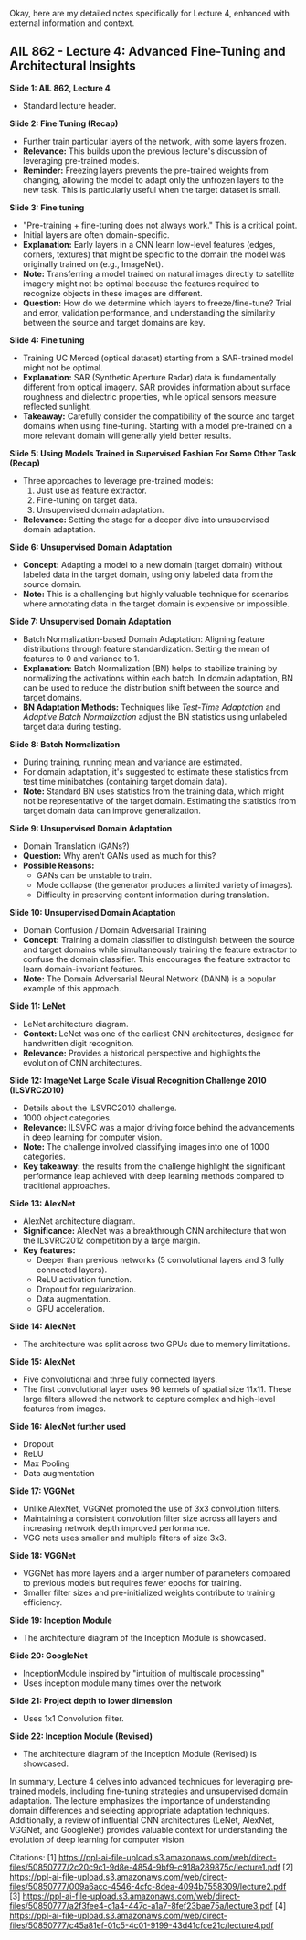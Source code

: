 Okay, here are my detailed notes specifically for Lecture 4, enhanced with external information and context.

## AIL 862 - Lecture 4: Advanced Fine-Tuning and Architectural Insights

**Slide 1: AIL 862, Lecture 4**

*   Standard lecture header.

**Slide 2: Fine Tuning (Recap)**

*   Further train particular layers of the network, with some layers frozen.
*   **Relevance:** This builds upon the previous lecture's discussion of leveraging pre-trained models.
*   **Reminder:** Freezing layers prevents the pre-trained weights from changing, allowing the model to adapt only the unfrozen layers to the new task. This is particularly useful when the target dataset is small.

**Slide 3: Fine tuning**

*   "Pre-training + fine-tuning does not always work." This is a critical point.
*   Initial layers are often domain-specific.
*   **Explanation:** Early layers in a CNN learn low-level features (edges, corners, textures) that might be specific to the domain the model was originally trained on (e.g., ImageNet).
*   **Note:** Transferring a model trained on natural images directly to satellite imagery might not be optimal because the features required to recognize objects in these images are different.
*   **Question:** How do we determine which layers to freeze/fine-tune? Trial and error, validation performance, and understanding the similarity between the source and target domains are key.

**Slide 4: Fine tuning**

*   Training UC Merced (optical dataset) starting from a SAR-trained model might not be optimal.
*   **Explanation:** SAR (Synthetic Aperture Radar) data is fundamentally different from optical imagery. SAR provides information about surface roughness and dielectric properties, while optical sensors measure reflected sunlight.
*   **Takeaway:** Carefully consider the compatibility of the source and target domains when using fine-tuning. Starting with a model pre-trained on a more relevant domain will generally yield better results.

**Slide 5: Using Models Trained in Supervised Fashion For Some Other Task (Recap)**

*   Three approaches to leverage pre-trained models:
    1.  Just use as feature extractor.
    2.  Fine-tuning on target data.
    3.  Unsupervised domain adaptation.
*   **Relevance:** Setting the stage for a deeper dive into unsupervised domain adaptation.

**Slide 6: Unsupervised Domain Adaptation**

*   **Concept:** Adapting a model to a new domain (target domain) without labeled data in the target domain, using only labeled data from the source domain.
*   **Note:** This is a challenging but highly valuable technique for scenarios where annotating data in the target domain is expensive or impossible.

**Slide 7: Unsupervised Domain Adaptation**

*   Batch Normalization-based Domain Adaptation: Aligning feature distributions through feature standardization. Setting the mean of features to 0 and variance to 1.
*   **Explanation:** Batch Normalization (BN) helps to stabilize training by normalizing the activations within each batch. In domain adaptation, BN can be used to reduce the distribution shift between the source and target domains.
*   **BN Adaptation Methods:** Techniques like *Test-Time Adaptation* and *Adaptive Batch Normalization* adjust the BN statistics using unlabeled target data during testing.

**Slide 8: Batch Normalization**

*   During training, running mean and variance are estimated.
*   For domain adaptation, it's suggested to estimate these statistics from test time minibatches (containing target domain data).
*   **Note:** Standard BN uses statistics from the training data, which might not be representative of the target domain. Estimating the statistics from target domain data can improve generalization.

**Slide 9: Unsupervised Domain Adaptation**

*   Domain Translation (GANs?)
*   **Question:** Why aren't GANs used as much for this?
*   **Possible Reasons:**
    *   GANs can be unstable to train.
    *   Mode collapse (the generator produces a limited variety of images).
    *   Difficulty in preserving content information during translation.

**Slide 10: Unsupervised Domain Adaptation**

*   Domain Confusion / Domain Adversarial Training
*   **Concept:** Training a domain classifier to distinguish between the source and target domains while simultaneously training the feature extractor to confuse the domain classifier. This encourages the feature extractor to learn domain-invariant features.
*   **Note:** The Domain Adversarial Neural Network (DANN) is a popular example of this approach.

**Slide 11: LeNet**

*   LeNet architecture diagram.
*   **Context:** LeNet was one of the earliest CNN architectures, designed for handwritten digit recognition.
*   **Relevance:** Provides a historical perspective and highlights the evolution of CNN architectures.

**Slide 12: ImageNet Large Scale Visual Recognition Challenge 2010 (ILSVRC2010)**

*   Details about the ILSVRC2010 challenge.
*   1000 object categories.
*   **Relevance:** ILSVRC was a major driving force behind the advancements in deep learning for computer vision.
*   **Note:** The challenge involved classifying images into one of 1000 categories.
*   **Key takeaway:** the results from the challenge highlight the significant performance leap achieved with deep learning methods compared to traditional approaches.

**Slide 13: AlexNet**

*   AlexNet architecture diagram.
*   **Significance:** AlexNet was a breakthrough CNN architecture that won the ILSVRC2012 competition by a large margin.
*   **Key features:**
    *   Deeper than previous networks (5 convolutional layers and 3 fully connected layers).
    *   ReLU activation function.
    *   Dropout for regularization.
    *   Data augmentation.
    *   GPU acceleration.

**Slide 14: AlexNet**

*   The architecture was split across two GPUs due to memory limitations.

**Slide 15: AlexNet**

*   Five convolutional and three fully connected layers.
*   The first convolutional layer uses 96 kernels of spatial size 11x11. These large filters allowed the network to capture complex and high-level features from images.

**Slide 16: AlexNet further used**

*   Dropout
*   ReLU
*   Max Pooling
*   Data augmentation

**Slide 17: VGGNet**

*   Unlike AlexNet, VGGNet promoted the use of 3x3 convolution filters.
*   Maintaining a consistent convolution filter size across all layers and increasing network depth improved performance.
*   VGG nets uses smaller and multiple filters of size 3x3.

**Slide 18: VGGNet**

*   VGGNet has more layers and a larger number of parameters compared to previous models but requires fewer epochs for training.
*  Smaller filter sizes and pre-initialized weights contribute to training efficiency.

**Slide 19: Inception Module**

*   The architecture diagram of the Inception Module is showcased.

**Slide 20: GoogleNet**

*   InceptionModule inspired by "intuition of multiscale processing"
*   Uses inception module many times over the network

**Slide 21: Project depth to lower dimension**

*   Uses 1x1 Convolution filter.

**Slide 22: Inception Module (Revised)**

*   The architecture diagram of the Inception Module (Revised) is showcased.

In summary, Lecture 4 delves into advanced techniques for leveraging pre-trained models, including fine-tuning strategies and unsupervised domain adaptation. The lecture emphasizes the importance of understanding domain differences and selecting appropriate adaptation techniques. Additionally, a review of influential CNN architectures (LeNet, AlexNet, VGGNet, and GoogleNet) provides valuable context for understanding the evolution of deep learning for computer vision.

Citations:
[1] https://ppl-ai-file-upload.s3.amazonaws.com/web/direct-files/50850777/2c20c9c1-9d8e-4854-9bf9-c918a289875c/lecture1.pdf
[2] https://ppl-ai-file-upload.s3.amazonaws.com/web/direct-files/50850777/009a6acc-4546-4cfc-8dea-4094b7558309/lecture2.pdf
[3] https://ppl-ai-file-upload.s3.amazonaws.com/web/direct-files/50850777/a2f3fee4-c1a4-447c-a1a7-8fef23bae75a/lecture3.pdf
[4] https://ppl-ai-file-upload.s3.amazonaws.com/web/direct-files/50850777/c45a81ef-01c5-4c01-9199-43d41cfce21c/lecture4.pdf
